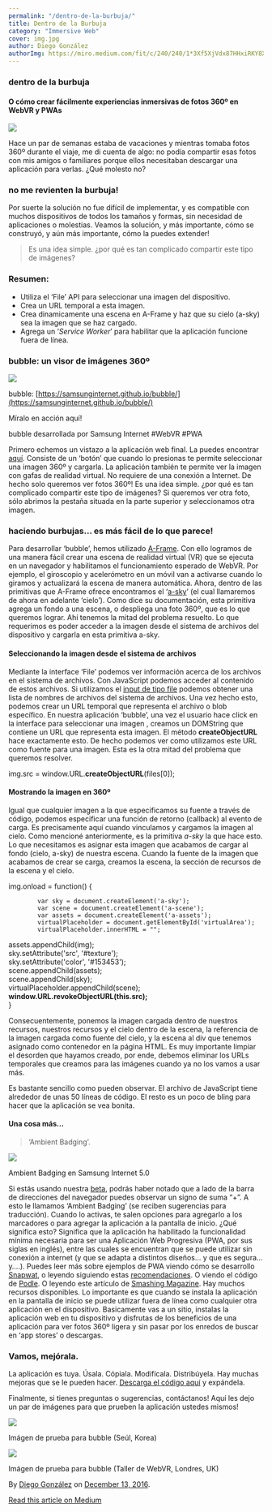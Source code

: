 ```yaml
---
permalink: "/dentro-de-la-burbuja/"
title: Dentro de la Burbuja
category: "Immersive Web"
cover: img.jpg
author: Diego González
authorImg: https://miro.medium.com/fit/c/240/240/1*3Xf5XjVdx87HHxiRKY8X1Q.jpeg
---
```


### dentro de la burbuja

#### O cómo crear fácilmente experiencias inmersivas de fotos 360º en WebVR y PWAs

![](https://cdn-images-1.medium.com/max/800/1*22P0FL363amL-TzSmIS9KA.png)

Hace un par de semanas estaba de vacaciones y mientras tomaba fotos 360º durante el viaje, me di cuenta de algo: no podía compartir esas fotos con mis amigos o familiares porque ellos necesitaban descargar una aplicación para verlas. ¿Qué molesto no?

### no me revienten la burbuja!

Por suerte la solución no fue difícil de implementar, y es compatible con muchos dispositivos de todos los tamaños y formas, sin necesidad de aplicaciones o molestias. Veamos la solución, y más importante, cómo se construyó, y aún más importante, cómo la puedes extender!

> Es una idea simple. ¿por qué es tan complicado compartir este tipo de imágenes?

### Resumen:

*   Utiliza el ‘File’ API para seleccionar una imagen del dispositivo.
*   Crea un URL temporal a esta imagen.
*   Crea dinamicamente una escena en A-Frame y haz que su cielo (a-sky) sea la imagen que se haz cargado.
*   Agrega un ‘_Service Worker_’ para habilitar que la aplicación funcione fuera de línea.

### bubble: un visor de imágenes 360º

![](https://cdn-images-1.medium.com/max/800/1*NnpYb2VsN5NG6RpseXMEkA.png)

bubble: [https://samsunginternet.github.io/bubble/](https://samsunginternet.github.io/bubble/)

Míralo en acción aquí!

bubble desarrollada por Samsung Internet #WebVR #PWA

Primero echemos un vistazo a la aplicación web final. La puedes encontrar [aquí](https://samsunginternet.github.io/bubble/). Consiste de un ‘botón’ que cuando lo presionas te permite seleccionar una imagen 360º y cargarla. La aplicación también te permite ver la imagen con gafas de realidad virtual. No requiere de una conexión a Internet. De hecho solo queremos ver fotos 360º! Es una idea simple. ¿por qué es tan complicado compartir este tipo de imágenes? Si queremos ver otra foto, sólo abrimos la pestaña situada en la parte superior y seleccionamos otra imagen.

### haciendo burbujas… es más fácil de lo que parece!

Para desarrollar ‘bubble’, hemos utilizado [A-Frame](https://aframe.io/). Con ello logramos de una manera fácil crear una escena de realidad virtual (VR) que se ejecuta en un navegador y habilitamos el funcionamiento esperado de WebVR. Por ejemplo, el giroscopio y acelerómetro en un móvil van a activarse cuando lo giramos y actualizará la escena de manera automática. Ahora, dentro de las primitivas que A-Frame ofrece encontramos el ‘[a-sky](https://aframe.io/docs/0.3.0/primitives/a-sky.html)’ (el cual llamaremos de ahora en adelante ‘cielo’). Como dice su documentación, esta primitiva agrega un fondo a una escena, o despliega una foto 360º, que es lo que queremos lograr. Ahí tenemos la mitad del problema resuelto. Lo que requerimos es poder acceder a la imagen desde el sistema de archivos del dispositivo y cargarla en esta primitiva a-sky.

#### Seleccionando la imagen desde el sistema de archivos

Mediante la interface ‘File’ podemos ver información acerca de los archivos en el sistema de archivos. Con JavaScript podemos acceder al contenido de estos archivos. Si utilizamos el [input de tipo file](https://samsunginternet.github.io/loti/) podemos obtener una lista de nombres de archivos del sistema de archivos. Una vez hecho esto, podemos crear un URL temporal que representa el archivo o blob específico. En nuestra aplicación ‘bubble’, una vez el usuario hace click en la interface para seleccionar una imagen , creamos un DOMString que contiene un URL que representa esta imagen. El método **createObjectURL** hace exactamente esto. De hecho podemos ver como utilizamos este URL como fuente para una imagen. Esta es la otra mitad del problema que queremos resolver.

img.src = window.URL.**createObjectURL**(files\[0\]);

#### Mostrando la imagen en 360º

Igual que cualquier imagen a la que especificamos su fuente a través de código, podemos especificar una función de retorno (callback) al evento de carga. Es precisamente aquí cuando vinculamos y cargamos la imagen al cielo. Como mencioné anteriormente, es la primitiva _a-sky_ la que hace esto. Lo que necesitamos es asignar esta imagen que acabamos de cargar al fondo (cielo, a-sky) de nuestra escena. Cuando la fuente de la imagen que acabamos de crear se carga, creamos la escena, la sección de recursos de la escena y el cielo.

img.onload = function() {  
              
            var sky = document.createElement('a-sky');  
            var scene = document.createElement('a-scene');  
            var assets = document.createElement('a-assets');  
            virtualPlaceholder = document.getElementById('virtualArea');  
            virtualPlaceholder.innerHTML = "";  
assets.appendChild(img);  
            sky.setAttribute('src', '#texture');  
            sky.setAttribute('color', '#153453');  
            scene.appendChild(assets);  
            scene.appendChild(sky);  
            virtualPlaceholder.appendChild(scene);  
**window.URL.revokeObjectURL(this.src);**  
        }

Consecuentemente, ponemos la imagen cargada dentro de nuestros recursos, nuestros recursos y el cielo dentro de la escena, la referencia de la imagen cargada como fuente del cielo, y la escena al div que tenemos asignado como contenedor en la página HTML. Es muy importante limpiar el desorden que hayamos creado, por ende, debemos eliminar los URLs temporales que creamos para las imágenes cuando ya no los vamos a usar más.

Es bastante sencillo como pueden observar. El archivo de JavaScript tiene alrededor de unas 50 líneas de código. El resto es un poco de bling para hacer que la aplicación se vea bonita.

#### Una cosa más…

> ‘Ambient Badging’.

![](https://cdn-images-1.medium.com/max/800/1*tHO44wxU0gk_3sflXw09IQ.png)

Ambient Badging en Samsung Internet 5.0

Si estás usando nuestra [beta](https://medium.com/samsung-internet-dev/beta-d0f988fb77fb#.jv0i7qrjd), podrás haber notado que a lado de la barra de direcciones del navegador puedes observar un signo de suma “+”. A esto le llamamos ‘Ambient Badging’ (se reciben sugerencias para traducción). Cuando lo activas, te salen opciones para agregarlo a los marcadores o para agregar la aplicación a la pantalla de inicio. ¿Qué significa esto? Significa que la aplicación ha habilitado la funcionalidad mínima necesaria para ser una Aplicación Web Progresiva (PWA, por sus siglas en inglés), entre las cuales se encuentran que se puede utilizar sin conexión a internet (y que se adapta a distintos diseños… y que es segura… y….). Puedes leer más sobre ejemplos de PWA viendo cómo se desarrollo [Snapwat](https://medium.com/samsung-internet-dev/things-i-learned-making-a-progressive-web-app-for-super-selfies-49e76d154e4f#.39quwkw9n), o leyendo siguiendo estas [recomendaciones](https://medium.com/samsung-internet-dev/highlights-from-googles-progressive-web-apps-training-in-london-9856f0876e4f#.lemxxfbz2). O viendo el código de [Podle](https://github.com/SamsungInternet/podle). O leyendo este artículo de [Smashing Magazine](https://www.smashingmagazine.com/2016/09/the-building-blocks-of-progressive-web-apps/). Hay muchos recursos disponibles. Lo importante es que cuando se instala la aplicación en la pantalla de inicio se puede utilizar fuera de línea como cualquier otra aplicación en el dispositivo. Basicamente vas a un sitio, instalas la aplicación web en tu dispositivo y disfrutas de los beneficios de una aplicación para ver fotos 360º ligera y sin pasar por los enredos de buscar en ‘app stores’ o descargas.

### Vamos, mejórala.

La aplicación es tuya. Úsala. Cópiala. Modifícala. Distribúyela. Hay muchas mejoras que se le pueden hacer. [Descarga el código aquí](https://github.com/SamsungInternet/bubble) y expándela.

Finalmente, si tienes preguntas o sugerencias, contáctanos! Aquí les dejo un par de imágenes para que prueben la aplicación ustedes mismos!

![](https://cdn-images-1.medium.com/max/800/1*Q6gF1WszrlmwgCIuW3mX7Q.jpeg)

Imágen de prueba para bubble (Seúl, Korea)

![](https://cdn-images-1.medium.com/max/800/1*ti0QXvxwqxiw-kxmkrGcRw.jpeg)

Imágen de prueba para bubble (Taller de WebVR, Londres, UK)

By [Diego González](https://medium.com/@diekus) on [December 13, 2016](https://medium.com/p/5dc0358adeba).

[Read this article on Medium](https://medium.com/@diekus/dentro-de-la-burbuja-5dc0358adeba)
